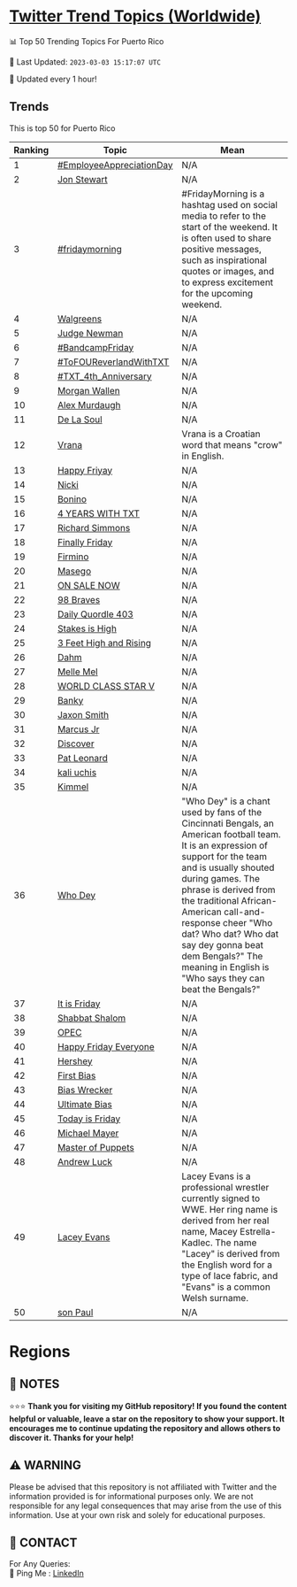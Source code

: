 [Twitter Trend Topics (Worldwide)](https://github.com/ErcinDedeoglu/Twitter-Trend-Topics)
==========


📊 Top 50 Trending Topics For Puerto Rico

📆 Last Updated: `2023-03-03 15:17:07 UTC`

🔧 Updated every 1 hour!


## Trends

This is top 50 for Puerto Rico

| Ranking | Topic | Mean |
| ------- | ------------ | ------------ |
| 1 | [#EmployeeAppreciationDay](http://twitter.com/search?q=%23EmployeeAppreciationDay) | N/A |
| 2 | [Jon Stewart](http://twitter.com/search?q=Jon+Stewart) | N/A |
| 3 | [#fridaymorning](http://twitter.com/search?q=%23fridaymorning) | #FridayMorning is a hashtag used on social media to refer to the start of the weekend. It is often used to share positive messages, such as inspirational quotes or images, and to express excitement for the upcoming weekend. |
| 4 | [Walgreens](http://twitter.com/search?q=Walgreens) | N/A |
| 5 | [Judge Newman](http://twitter.com/search?q=Judge+Newman) | N/A |
| 6 | [#BandcampFriday](http://twitter.com/search?q=%23BandcampFriday) | N/A |
| 7 | [#ToFOUReverlandWithTXT](http://twitter.com/search?q=%23ToFOUReverlandWithTXT) | N/A |
| 8 | [#TXT_4th_Anniversary](http://twitter.com/search?q=%23TXT_4th_Anniversary) | N/A |
| 9 | [Morgan Wallen](http://twitter.com/search?q=Morgan+Wallen) | N/A |
| 10 | [Alex Murdaugh](http://twitter.com/search?q=Alex+Murdaugh) | N/A |
| 11 | [De La Soul](http://twitter.com/search?q=De+La+Soul) | N/A |
| 12 | [Vrana](http://twitter.com/search?q=Vrana) | Vrana is a Croatian word that means "crow" in English. |
| 13 | [Happy Friyay](http://twitter.com/search?q=Happy+Friyay) | N/A |
| 14 | [Nicki](http://twitter.com/search?q=Nicki) | N/A |
| 15 | [Bonino](http://twitter.com/search?q=Bonino) | N/A |
| 16 | [4 YEARS WITH TXT](http://twitter.com/search?q=4+YEARS+WITH+TXT) | N/A |
| 17 | [Richard Simmons](http://twitter.com/search?q=Richard+Simmons) | N/A |
| 18 | [Finally Friday](http://twitter.com/search?q=Finally+Friday) | N/A |
| 19 | [Firmino](http://twitter.com/search?q=Firmino) | N/A |
| 20 | [Masego](http://twitter.com/search?q=Masego) | N/A |
| 21 | [ON SALE NOW](http://twitter.com/search?q=ON+SALE+NOW) | N/A |
| 22 | [98 Braves](http://twitter.com/search?q=98+Braves) | N/A |
| 23 | [Daily Quordle 403](http://twitter.com/search?q=Daily+Quordle+403) | N/A |
| 24 | [Stakes is High](http://twitter.com/search?q=Stakes+is+High) | N/A |
| 25 | [3 Feet High and Rising](http://twitter.com/search?q=3+Feet+High+and+Rising) | N/A |
| 26 | [Dahm](http://twitter.com/search?q=Dahm) | N/A |
| 27 | [Melle Mel](http://twitter.com/search?q=Melle+Mel) | N/A |
| 28 | [WORLD CLASS STAR V](http://twitter.com/search?q=WORLD+CLASS+STAR+V) | N/A |
| 29 | [Banky](http://twitter.com/search?q=Banky) | N/A |
| 30 | [Jaxon Smith](http://twitter.com/search?q=Jaxon+Smith) | N/A |
| 31 | [Marcus Jr](http://twitter.com/search?q=Marcus+Jr) | N/A |
| 32 | [Discover](http://twitter.com/search?q=Discover) | N/A |
| 33 | [Pat Leonard](http://twitter.com/search?q=Pat+Leonard) | N/A |
| 34 | [kali uchis](http://twitter.com/search?q=kali+uchis) | N/A |
| 35 | [Kimmel](http://twitter.com/search?q=Kimmel) | N/A |
| 36 | [Who Dey](http://twitter.com/search?q=Who+Dey) | "Who Dey" is a chant used by fans of the Cincinnati Bengals, an American football team. It is an expression of support for the team and is usually shouted during games. The phrase is derived from the traditional African-American call-and-response cheer "Who dat? Who dat? Who dat say dey gonna beat dem Bengals?" The meaning in English is "Who says they can beat the Bengals?" |
| 37 | [It is Friday](http://twitter.com/search?q=It+is+Friday) | N/A |
| 38 | [Shabbat Shalom](http://twitter.com/search?q=Shabbat+Shalom) | N/A |
| 39 | [OPEC](http://twitter.com/search?q=OPEC) | N/A |
| 40 | [Happy Friday Everyone](http://twitter.com/search?q=Happy+Friday+Everyone) | N/A |
| 41 | [Hershey](http://twitter.com/search?q=Hershey) | N/A |
| 42 | [First Bias](http://twitter.com/search?q=First+Bias) | N/A |
| 43 | [Bias Wrecker](http://twitter.com/search?q=Bias+Wrecker) | N/A |
| 44 | [Ultimate Bias](http://twitter.com/search?q=Ultimate+Bias) | N/A |
| 45 | [Today is Friday](http://twitter.com/search?q=Today+is+Friday) | N/A |
| 46 | [Michael Mayer](http://twitter.com/search?q=Michael+Mayer) | N/A |
| 47 | [Master of Puppets](http://twitter.com/search?q=Master+of+Puppets) | N/A |
| 48 | [Andrew Luck](http://twitter.com/search?q=Andrew+Luck) | N/A |
| 49 | [Lacey Evans](http://twitter.com/search?q=Lacey+Evans) | Lacey Evans is a professional wrestler currently signed to WWE. Her ring name is derived from her real name, Macey Estrella-Kadlec. The name "Lacey" is derived from the English word for a type of lace fabric, and "Evans" is a common Welsh surname. |
| 50 | [son Paul](http://twitter.com/search?q=son+Paul) | N/A |



# Regions




## 📝 NOTES

⭐⭐⭐ **Thank you for visiting my GitHub repository! If you found the content helpful or valuable, leave a star on the repository to show your support. It encourages me to continue updating the repository and allows others to discover it. Thanks for your help!**


## ⚠️ WARNING

Please be advised that this repository is not affiliated with Twitter and the information provided is for informational purposes only. We are not responsible for any legal consequences that may arise from the use of this information. Use at your own risk and solely for educational purposes.


## 📨 CONTACT

 For Any Queries:  
            🏓 Ping Me : [LinkedIn](https://www.linkedin.com/in/ercindedeoglu/)
